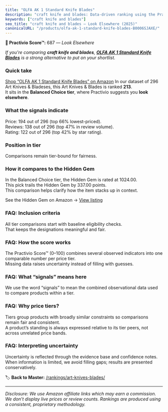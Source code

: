 ```yaml
---
title: "OLFA AK 1 Standard Knife Blades"
description: "craft knife and blades: Data-driven ranking using the Practivio Score™. Positioned by quality, value, demand, findability, momentum."
keywords: ["craft knife and blades"]
seo_title: "craft knife and blades — Look Elsewhere (2025)"
canonicalURL: "/products/olfa-ak-1-standard-knife-blades-B0006SJAXE/"
---
```


**🚫 Practivio Score™:** 687 — _Look Elsewhere_


*If you're comparing **craft knife and blades**, **[OLFA AK 1 Standard Knife Blades](https://www.amazon.com/dp/B0006SJAXE?tag=practivio-20)** is a strong alternative to put on your shortlist.*
### Quick take
[Shop “OLFA AK 1 Standard Knife Blades” on Amazon](https://www.amazon.com/dp/B0006SJAXE?tag=practivio-20)
In our dataset of 296 Art Knives & Bladeses, this Art Knives & Blades is ranked **213**.  
It sits in the **Balanced Choice tier**, where Practivio suggests you **look elsewhere**.

### What the signals indicate
Price: 194 out of 296 (top 66% lowest-priced).  
Reviews: 138 out of 296 (top 47% in review volume).  
Rating: 122 out of 296 (top 42% by star rating).  

### Position in tier
Comparisons remain tier-bound for fairness.

### How it compares to the Hidden Gem
In the Balanced Choice tier, the Hidden Gem is rated at 1024.00.  
This pick trails the Hidden Gem by 337.00 points.  
This comparison helps clarify how the item stacks up in context.  

See the Hidden Gem on Amazon → [View listing](https://www.amazon.com/dp/B075NYWF5P?tag=practivio-20)

### FAQ: Inclusion criteria
All tier comparisons start with baseline eligibility checks.  
That keeps the designations meaningful and fair.

### FAQ: How the score works
The Practivio Score™ (0–100) combines several observed indicators into one comparable number per price tier.  
Missing data raises uncertainty instead of filling with guesses.

### FAQ: What “signals” means here
We use the word “signals” to mean the combined observational data used to compare products within a tier.

### FAQ: Why price tiers?
Tiers group products with broadly similar constraints so comparisons remain fair and consistent.  
A product’s standing is always expressed relative to its tier peers, not across unrelated price bands.

### FAQ: Interpreting uncertainty
Uncertainty is reflected through the evidence base and confidence notes.  
When information is limited, we avoid filling gaps; results are presented conservatively.


🏷️ **Back to Master:** [/rankings/art-knives-blades/](/rankings/art-knives-blades/)

---
_Disclosure: We use Amazon affiliate links which may earn a commission. We don’t display live prices or review counts. Rankings are produced using a consistent, proprietary methodology._
